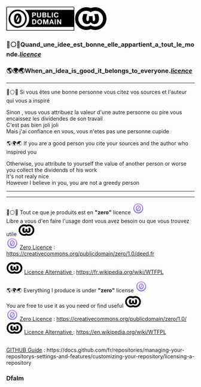 <a href="https://creativecommons.org/publicdomain/zero/1.0/"><img src="images/CC0_button.svg.png" height="64"></a><a href="https://fr.wikipedia.org/wiki/WTFPL"><img src="images/WTFPL_logo.svg.png" height="64"></a>

<h3>🔵⚪️🔴<b>Quand_une_idee_est_bonne_elle_appartient_a_tout_le_monde</b>.<i><a href="https://fr.wikipedia.org/wiki/WTFPL" target="_blank">licence</a></i>
</h1>
<h3>🌎🌍🌏<b>When_an_idea_is_good_it_belongs_to_everyone</b></font>.<i><a href="https://en.wikipedia.org/wiki/WTFPL" target="_blank">licence</a></i>
</h1>

<hr>

🔵⚪️🔴 Si vous êtes une bonne personne vous citez vos sources et l'auteur qui vous a inspiré

Sinon , vous vous attribuez la valeur d'une autre personne ou pire vous encaissez les dividendes de son travail
<br>C'est pas bien joli joli<br>
Mais j'ai confiance en vous, vous n'etes pas une personne cupide



🌎🌍🌏 If you are a good person you cite your sources and the author who inspired you

Otherwise, you attribute to yourself the value of another person or worse you collect the dividends of his work
<br>It's not realy nice<br>
However I believe in you, you are not a greedy person


---
---

🔵⚪️🔴 Tout ce que je produits est en <b>"zero"</b> licence <a href="https://creativecommons.org/publicdomain/zero/1.0/deed.fr"><img src="images/CC-0-Violet.png" height="32"></a><br>
Libre a vous d'en faire l'usage dont vous avez besoin ou que vous trouvez utile <a href="https://fr.wikipedia.org/wiki/WTFPL"><img src="images/WTFPL_logo.svg.png" height="32"></a>
<br>
<img alt="WTFPL" src="images//CC-0-Violet.png" height="32">
<u>Zero Licence</u> :
<a href="https://creativecommons.org/publicdomain/zero/1.0/deed.fr" target="_blank">https://creativecommons.org/publicdomain/zero/1.0/deed.fr</a>

<img alt="WTFPL" src="images/WTFPL_logo.svg.png" height="32"> <u>Licence Alternative </u> : <a href="https://fr.wikipedia.org/wiki/WTFPL" target="_blank">https://fr.wikipedia.org/wiki/WTFPL</a><br>


🌎🌍🌏 Everything I produce is under <b>"zero"</b> license <a href="https://creativecommons.org/publicdomain/zero/1.0/"><img src="images/CC-0-Violet.png" height="32"></a><br>
You are free to use it as you need or find useful <a href="https://en.wikipedia.org/wiki/WTFPL"><img src="images/WTFPL_logo.svg.png" height="32"></a><br>
<img alt="WTFPL" src="images//CC-0-Violet.png" height="32">
<u>Zero Licence</u> :
<a href="https://creativecommons.org/publicdomain/zero/1.0/" target="_blank">https://creativecommons.org/publicdomain/zero/1.0/</a><br>
<img alt="WTFPL" src="images/WTFPL_logo.svg.png" height="32">
<u>Licence Alternative </u>
 : <a href="https://en.wikipedia.org/wiki/WTFPL" target="_blank">https://en.wikipedia.org/wiki/WTFPL</a><br><br>


<p><u>GITHUB Guide</u> : https://docs.github.com/fr/repositories/managing-your-repositorys-settings-and-features/customizing-your-repository/licensing-a-repository</p>


### Dfalm
